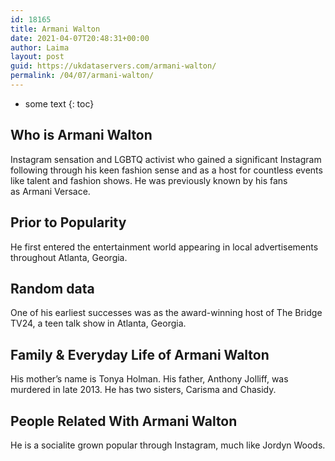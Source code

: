 ```yaml
---
id: 18165
title: Armani Walton
date: 2021-04-07T20:48:31+00:00
author: Laima
layout: post
guid: https://ukdataservers.com/armani-walton/
permalink: /04/07/armani-walton/
---
```


* some text
{: toc}


## Who is Armani Walton
                  
                  
                  
Instagram sensation and LGBTQ activist who gained a significant Instagram following through his keen fashion sense and as a host for countless events like talent and fashion shows. He was previously known by his fans as Armani Versace. 
                  
              
            
              
            
                
                
                
## Prior to Popularity
                  
                  
                  
He first entered the entertainment world appearing in local advertisements throughout Atlanta, Georgia.
                  
              
            
              
            
                
                
                
## Random data
                  
                  
                  
One of his earliest successes was as the award-winning host of The Bridge TV24, a teen talk show in Atlanta, Georgia.
                  
              
            
              
            
                
                
                
## Family & Everyday Life of Armani Walton
                  
                  
                  
His mother&#8217;s name is Tonya Holman. His father, Anthony Jolliff, was murdered in late 2013. He has two sisters, Carisma and Chasidy.
                  
              
            
              
            
                
                
                
## People Related With Armani Walton
                  
                  
                  
He is a socialite grown popular through Instagram, much like Jordyn Woods.
                  
              
            
              
            
                
              
            
              
              
            
            
              
            
          
          
          